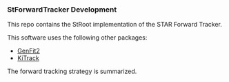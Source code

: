 ### StForwardTracker Development 

This repo contains the StRoot implementation of the STAR Forward Tracker.

This software uses the following other packages:

- [GenFit2](https://arxiv.org/abs/1902.04405)
- [KiTrack](https://github.com/iLCSoft/KiTrack)


The forward tracking strategy is summarized.

